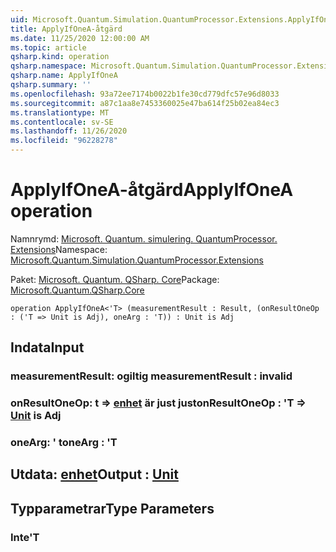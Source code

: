 ```yaml
---
uid: Microsoft.Quantum.Simulation.QuantumProcessor.Extensions.ApplyIfOneA
title: ApplyIfOneA-åtgärd
ms.date: 11/25/2020 12:00:00 AM
ms.topic: article
qsharp.kind: operation
qsharp.namespace: Microsoft.Quantum.Simulation.QuantumProcessor.Extensions
qsharp.name: ApplyIfOneA
qsharp.summary: ''
ms.openlocfilehash: 93a72ee7174b0022b1fe30cd779dfc57e96d8033
ms.sourcegitcommit: a87c1aa8e7453360025e47ba614f25b02ea84ec3
ms.translationtype: MT
ms.contentlocale: sv-SE
ms.lasthandoff: 11/26/2020
ms.locfileid: "96228278"
---
```

# <a name="applyifonea-operation"></a><span data-ttu-id="9086d-102">ApplyIfOneA-åtgärd</span><span class="sxs-lookup"><span data-stu-id="9086d-102">ApplyIfOneA operation</span></span>

<span data-ttu-id="9086d-103">Namnrymd: [Microsoft. Quantum. simulering. QuantumProcessor. Extensions](xref:Microsoft.Quantum.Simulation.QuantumProcessor.Extensions)</span><span class="sxs-lookup"><span data-stu-id="9086d-103">Namespace: [Microsoft.Quantum.Simulation.QuantumProcessor.Extensions](xref:Microsoft.Quantum.Simulation.QuantumProcessor.Extensions)</span></span>

<span data-ttu-id="9086d-104">Paket: [Microsoft. Quantum. QSharp. Core](https://nuget.org/packages/Microsoft.Quantum.QSharp.Core)</span><span class="sxs-lookup"><span data-stu-id="9086d-104">Package: [Microsoft.Quantum.QSharp.Core](https://nuget.org/packages/Microsoft.Quantum.QSharp.Core)</span></span>




```qsharp
operation ApplyIfOneA<'T> (measurementResult : Result, (onResultOneOp : ('T => Unit is Adj), oneArg : 'T)) : Unit is Adj
```


## <a name="input"></a><span data-ttu-id="9086d-105">Indata</span><span class="sxs-lookup"><span data-stu-id="9086d-105">Input</span></span>

### <a name="measurementresult--__invalidresult__"></a><span data-ttu-id="9086d-106">measurementResult: __ogiltig <Result>__</span><span class="sxs-lookup"><span data-stu-id="9086d-106">measurementResult : __invalid<Result>__</span></span>




### <a name="onresultoneop--t--unit--is-adj"></a><span data-ttu-id="9086d-107">onResultOneOp: t => [enhet](xref:microsoft.quantum.lang-ref.unit)  är just just</span><span class="sxs-lookup"><span data-stu-id="9086d-107">onResultOneOp : 'T => [Unit](xref:microsoft.quantum.lang-ref.unit)  is Adj</span></span>




### <a name="onearg--t"></a><span data-ttu-id="9086d-108">oneArg: ' t</span><span class="sxs-lookup"><span data-stu-id="9086d-108">oneArg : 'T</span></span>





## <a name="output--unit"></a><span data-ttu-id="9086d-109">Utdata: [enhet](xref:microsoft.quantum.lang-ref.unit)</span><span class="sxs-lookup"><span data-stu-id="9086d-109">Output : [Unit](xref:microsoft.quantum.lang-ref.unit)</span></span>



## <a name="type-parameters"></a><span data-ttu-id="9086d-110">Typparametrar</span><span class="sxs-lookup"><span data-stu-id="9086d-110">Type Parameters</span></span>

### <a name="t"></a><span data-ttu-id="9086d-111">Inte</span><span class="sxs-lookup"><span data-stu-id="9086d-111">'T</span></span>

